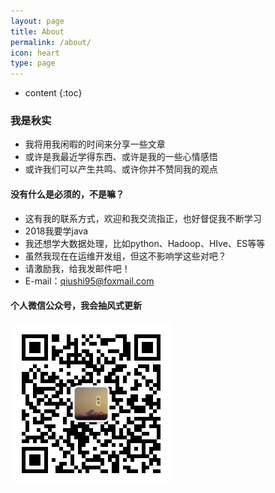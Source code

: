 ```yaml
---
layout: page
title: About
permalink: /about/
icon: heart
type: page
---
```


* content
{:toc}


### 我是秋实

- 我将用我闲暇的时间来分享一些文章 
- 或许是我最近学得东西、或许是我的一些心情感悟  
- 或许我们可以产生共鸣、或许你并不赞同我的观点  

#### 没有什么是必须的，不是嘛？

- 这有我的联系方式，欢迎和我交流指正，也好督促我不断学习
- 2018我要学java
- 我还想学大数据处理，比如python、Hadoop、HIve、ES等等
- 虽然我现在在运维开发组，但这不影响学这些对吧？
- 请激励我，给我发邮件吧！    
- E-mail：qiushi95@foxmail.com  

#### 个人微信公众号，我会抽风式更新  
![weixin](../img/wechat.jpg)
